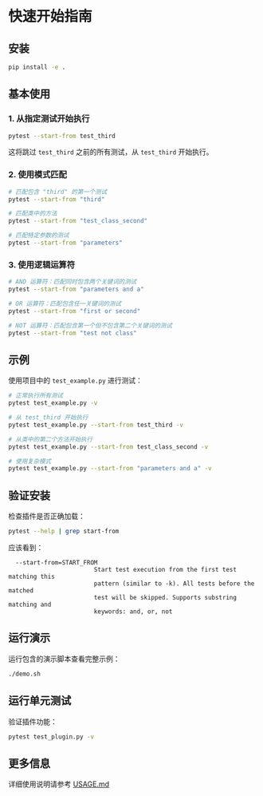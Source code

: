 # 快速开始指南

## 安装

```bash
pip install -e .
```

## 基本使用

### 1. 从指定测试开始执行

```bash
pytest --start-from test_third
```

这将跳过 `test_third` 之前的所有测试，从 `test_third` 开始执行。

### 2. 使用模式匹配

```bash
# 匹配包含 "third" 的第一个测试
pytest --start-from "third"

# 匹配类中的方法
pytest --start-from "test_class_second"

# 匹配特定参数的测试
pytest --start-from "parameters"
```

### 3. 使用逻辑运算符

```bash
# AND 运算符：匹配同时包含两个关键词的测试
pytest --start-from "parameters and a"

# OR 运算符：匹配包含任一关键词的测试
pytest --start-from "first or second"

# NOT 运算符：匹配包含第一个但不包含第二个关键词的测试
pytest --start-from "test not class"
```

## 示例

使用项目中的 `test_example.py` 进行测试：

```bash
# 正常执行所有测试
pytest test_example.py -v

# 从 test_third 开始执行
pytest test_example.py --start-from test_third -v

# 从类中的第二个方法开始执行
pytest test_example.py --start-from test_class_second -v

# 使用复杂模式
pytest test_example.py --start-from "parameters and a" -v
```

## 验证安装

检查插件是否正确加载：

```bash
pytest --help | grep start-from
```

应该看到：
```
  --start-from=START_FROM
                        Start test execution from the first test matching this
                        pattern (similar to -k). All tests before the matched
                        test will be skipped. Supports substring matching and
                        keywords: and, or, not
```

## 运行演示

运行包含的演示脚本查看完整示例：

```bash
./demo.sh
```

## 运行单元测试

验证插件功能：

```bash
pytest test_plugin.py -v
```

## 更多信息

详细使用说明请参考 [USAGE.md](USAGE.md)
